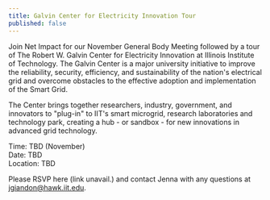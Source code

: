 ```yaml
---
title: Galvin Center for Electricity Innovation Tour
published: false
---
```


Join Net Impact for our November General Body Meeting followed by a tour of The Robert W. Galvin Center for Electricity Innovation at Illinois Institute of Technology. The Galvin Center is a major university initiative to improve the reliability, security, efficiency, and sustainability of the nation's electrical grid and overcome obstacles to the effective adoption and implementation of the Smart Grid.

The Center brings together researchers, industry, government, and innovators to "plug-in" to IIT's smart microgrid, research laboratories and technology park, creating a hub - or sandbox - for new innovations in advanced grid technology.

Time: TBD (November)<br>
Date: TBD<br>
Location: TBD

Please RSVP here (link unavail.) and contact Jenna with any questions at jgiandon@hawk.iit.edu.
